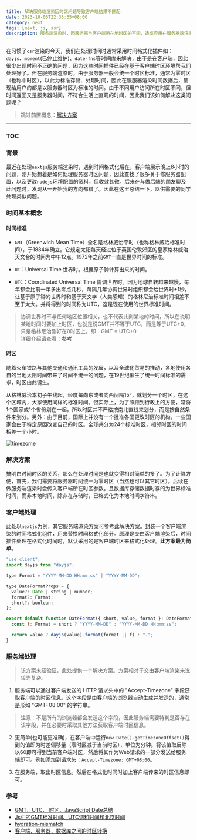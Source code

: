 ```yaml
---
title: 解决服务端渲染因时区问题导致客户端结果不匹配
date: 2023-10-05T22:35:35+08:00
category: next
tags: [next, js, ssr]
description: 服务端渲染时，因服务器与客户端所在地时区的不同，造成应用在服务器端渲染时，格式化的时间不满足客户端需求的解决方案。
---
```


在习惯了`csr`渲染的今天，我们在处理时间时通常采用时间格式化插件如：`dayjs`、`moment`(已停止维护)、`date-fns`等时间库来解决，由于是在客户端，因此很少出现时间不正确的问题，因为这些时间插件已经在基于客户端时区环境帮我们处理好了。但在服务端渲染时，由于服务器一般会统一个时区标准，通常为零时区（也称中时区），以此为标准存储、处理时间，因此在服服器渲染时间数据后，呈现给用户的都是以服务器时区为标准的时间。由于不同用户访问所在时区不同，但时间返回又是服务器时间，不符合生活上直观的时间，因此我们该如何解决这类问题呢？

> 跳过前置概念：[解决方案](#前置处理)

---

### TOC

### 背景

最近在处理`nextjs`服务端渲染时，遇到时间格式化后在，客户端展示晚上8小时的问题，刚开始想着是如何处理服务器时区问题，因此查找了很多关于修服务器配置，以及更改`nodejs`环境配置的资料，但收效甚微。后来在与做后端的朋友聊及此问题时，发现从一开始我的方向都错了。因此在这里总结一下，以供需要的同学处理类似问题。


### 时间基本概念

#### 时间标准

- `GMT`（Greenwich Mean Time）全名是格林威治平时（也称格林威治标准时间），于1884年确立。它规定太阳每天经过位于英国伦敦郊区的皇家格林威治天文台的时间为中午12点。1972年之前`GMT`一直是世界时间的标准。

- `UT`：Universal Time 世界时。根据原子钟计算出来的时间。

- `UTC`：Coordinated Universal Time 协调世界时。因为地球自转越来越慢，每年都会比前一年多出零点几秒，每隔几年协调世界时组织都会给世界时+1秒，让基于原子钟的世界时和基于天文学（人类感知）的格林尼治标准时间相差不至于太大。并将得到的时间称为UTC，这是现在使用的世界标准时间。

> 协调世界时不与任何地区位置相关，也不代表此刻某地的时间，所以在说明某地时间时要加上时区，也就是说GMT并不等于UTC，而是等于UTC+0，只是格林尼治刚好在0时区上。即：GMT = UTC+0  
> 详细介绍请查看：[参考](#参考)

#### 时区

随着火车铁路与其他交通和通讯工具的发展，以及全球化贸易的推动，各地使用各自的当地太阳时间带来了时间不统一的问题，在19世纪催生了统一时间标准的需求，时区由此诞生。

从格林威治本初子午线起，经度每向东或者向西间隔15°，就划分一个时区，在这个区域内，大家使用同样的标准时间。但实际上，为了照顾到行政上的方便，常将1个国家或1个省份划在一起。所以时区并不严格按南北直线来划分，而是按自然条件来划分。另外：由于目前，国际上并没有一个批准各国更改时区的机构。一些国家会由于特定原因改变自己的时区。全球共分为24个标准时区，相邻时区的时间相差一个小时。

![timezome](https://s2.loli.net/2023/10/08/9DS2BdCLiWhkKXR.png)

### 解决方案

搞明白时间时区的关系，那么在处理时间是也就变得相对简单的多了。为了计算方便，首先，我们需要将服务器时间统一为零时区（当然也可以其它时区）。后续在做服务端渲染时会传入客户端所在时区参数。且数据库存储数据时存的为世界标准时间，而非本地时间，除非在存储时，已格式化为本地时间字符串。

### 客户端处理

此处以`nextjs`为例，其它服务端渲染方案可参考此解决方案。封装一个客户端渲染的时间格式化组件，用来替换时间格式化部分。原理是交由客户端渲染后，时间插件处理在格式化时间时，默认采用的是客户端时区来格式化处理。**此方案最为简单**。

```js
"use client";
import dayjs from "dayjs";

type Format = "YYYY-MM-DD HH:mm:ss" | "YYYY-MM-DD";

type DateFormatProps = {
  value?: Date | string | number;
  format?: Format;
  short?: boolean;
};

export default function DateFormat({ short, value, format }: DateFormatProps) {
  const f: Format = short ? "YYYY-MM-DD" : "YYYY-MM-DD HH:mm:ss";

  return value ? dayjs(value).format(format || f) : "-";
}
```

### 服务端处理

> 该方案未经验证，此处提供一个解决方案。方案相对于交由客户端渲染来说较为复杂。

1. 服务端可以通过客户端发送的 HTTP 请求头中的 "Accept-Timezone" 字段获取客户端的时区信息。这个字段是由客户端的浏览器自动生成并发送的，通常是形如 "GMT+08:00" 的字符串。

> 注意：不是所有的浏览器都会发送这个字段，因此服务端需要特判是否存在该字段，并在必要时采取其他方法获取客户端时区信息。


2. 更简单(也可能更准确)，在客户端中运行`new Date().getTimezoneOffset()`得到的值即为时差偏移量（零时区减于当前时区），单位为分钟。将该值取反除以60即可得到当前客户端时区，然后将其作为Web请求的一部分发送给服务端即可。例如添加到请求头：`Accept-Timezone: GMT+08:00`。

3. 在服务端，取出时区信息。然后在格式化时间时加上客户端传来的时区信息即可。

### 参考
 
- [GMT、UTC、 时区、JavaScript Date总结](https://juejin.cn/post/7063118893115670536)  
- [Js中的GMT标准时间、UTC调和时间和北京时间](https://juejin.cn/post/7039698747822964766)
- [hydration-mismatch](https://vuejs.org/guide/scaling-up/ssr.html#hydration-mismatch)  
- [客户端、服务器、数据库之间的时区转换](https://developer.aliyun.com/article/890133) 